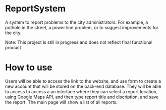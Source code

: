 # ReportSystem
A system to report problems to the city administrators. For example, a pothole in the street, a power line problem, or to suggest improvements for the city. 

Note: This project is still in progress and does not reflect final functional product

# How to use

Users will be able to access the link to the website, and use form to create a new account that will be stored on the back-end database. They will be able to access to access a an interface where they can select a report location, using Google Maps API, and then type report title and discription, and save the report. The main page will show a list of all reports. 
